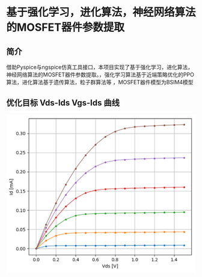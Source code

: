 # 基于强化学习，进化算法，神经网络算法的MOSFET器件参数提取

## 简介
借助Pyspice与ngspice仿真工具接口，本项目实现了基于强化学习，进化算法，神经网络算法的MOSFET器件参数提取。，强化学习算法基于近端策略优化的PPO算法，进化算法基于遗传算法，粒子群算法等
，MOSFET器件模型为BSIM4模型


## 优化目标 Vds-Ids  Vgs-Ids  曲线
![img.png](img.png)



